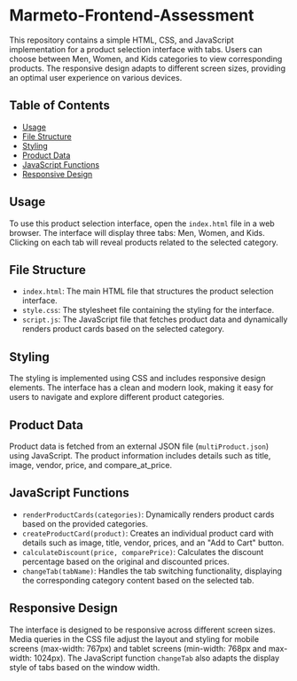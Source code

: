 # Marmeto-Frontend-Assessment  

This repository contains a simple HTML, CSS, and JavaScript implementation for a product selection interface with tabs. Users can choose between Men, Women, and Kids categories to view corresponding products. The responsive design adapts to different screen sizes, providing an optimal user experience on various devices.

## Table of Contents

- [Usage](#usage)
- [File Structure](#file-structure)
- [Styling](#styling)
- [Product Data](#product-data)
- [JavaScript Functions](#javascript-functions)
- [Responsive Design](#responsive-design)

## Usage

To use this product selection interface, open the `index.html` file in a web browser. The interface will display three tabs: Men, Women, and Kids. Clicking on each tab will reveal products related to the selected category.

## File Structure

- `index.html`: The main HTML file that structures the product selection interface.
- `style.css`: The stylesheet file containing the styling for the interface.
- `script.js`: The JavaScript file that fetches product data and dynamically renders product cards based on the selected category.

## Styling

The styling is implemented using CSS and includes responsive design elements. The interface has a clean and modern look, making it easy for users to navigate and explore different product categories.

## Product Data

Product data is fetched from an external JSON file (`multiProduct.json`) using JavaScript. The product information includes details such as title, image, vendor, price, and compare_at_price.

## JavaScript Functions

- `renderProductCards(categories)`: Dynamically renders product cards based on the provided categories.
- `createProductCard(product)`: Creates an individual product card with details such as image, title, vendor, prices, and an "Add to Cart" button.
- `calculateDiscount(price, comparePrice)`: Calculates the discount percentage based on the original and discounted prices.
- `changeTab(tabName)`: Handles the tab switching functionality, displaying the corresponding category content based on the selected tab.

## Responsive Design

The interface is designed to be responsive across different screen sizes. Media queries in the CSS file adjust the layout and styling for mobile screens (max-width: 767px) and tablet screens (min-width: 768px and max-width: 1024px). The JavaScript function `changeTab` also adapts the display style of tabs based on the window width.
